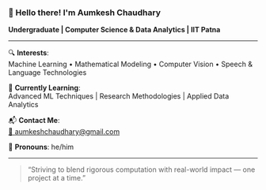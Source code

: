 ### 👋 Hello there! I'm Aumkesh Chaudhary  
**Undergraduate | Computer Science & Data Analytics | IIT Patna**

---

🔍 **Interests**:  
Machine Learning • Mathematical Modeling • Computer Vision • Speech & Language Technologies

📖 **Currently Learning**:  
Advanced ML Techniques | Research Methodologies | Applied Data Analytics

📬 **Contact Me**:  
[📧 aumkeshchaudhary@gmail.com](mailto:aumkeshchaudhary@gmail.com)

👤 **Pronouns**: he/him

---

> “Striving to blend rigorous computation with real-world impact — one project at a time.”


